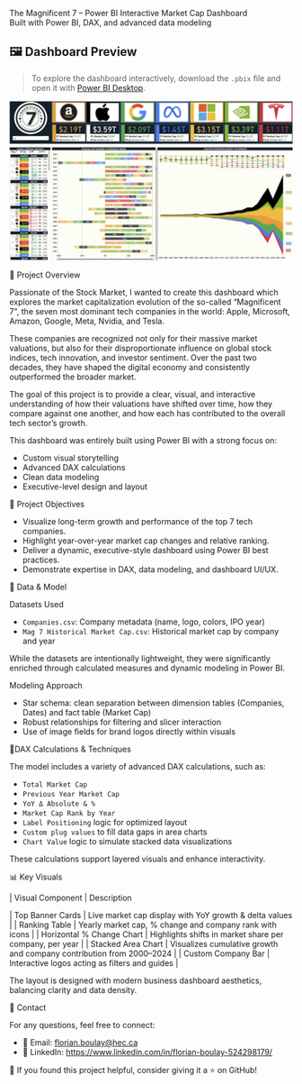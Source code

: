 The Magnificent 7 – Power BI Interactive Market Cap Dashboard  
Built with Power BI, DAX, and advanced data modeling


## 🖼️ Dashboard Preview

> To explore the dashboard interactively, download the `.pbix` file and open it with [Power BI Desktop](https://powerbi.microsoft.com/desktop/).

![Dashboard Preview](Mag7_Dashboard_preview.jpg)

🧠 Project Overview

Passionate of the Stock Market, I wanted to create this dashboard which explores the market capitalization evolution of the so-called “Magnificent 7", the seven most dominant tech companies in the world: Apple, Microsoft, Amazon, Google, Meta, Nvidia, and Tesla.

These companies are recognized not only for their massive market valuations, but also for their disproportionate influence on global stock indices, tech innovation, and investor sentiment. Over the past two decades, they have shaped the digital economy and consistently outperformed the broader market.

The goal of this project is to provide a clear, visual, and interactive understanding of how their valuations have shifted over time, how they compare against one another, and how each has contributed to the overall tech sector’s growth.

This dashboard was entirely built using Power BI with a strong focus on:
- Custom visual storytelling
- Advanced DAX calculations
- Clean data modeling
- Executive-level design and layout

🎯 Project Objectives

- Visualize long-term growth and performance of the top 7 tech companies.
- Highlight year-over-year market cap changes and relative ranking.
- Deliver a dynamic, executive-style dashboard using Power BI best practices.
- Demonstrate expertise in DAX, data modeling, and dashboard UI/UX.

📁 Data & Model

Datasets Used
- `Companies.csv`: Company metadata (name, logo, colors, IPO year)
- `Mag 7 Historical Market Cap.csv`: Historical market cap by company and year

While the datasets are intentionally lightweight, they were significantly enriched through calculated measures and dynamic modeling in Power BI.

Modeling Approach
- Star schema: clean separation between dimension tables (Companies, Dates) and fact table (Market Cap)
- Robust relationships for filtering and slicer interaction
- Use of image fields for brand logos directly within visuals


🧮DAX Calculations & Techniques

The model includes a variety of advanced DAX calculations, such as:

- `Total Market Cap`  
- `Previous Year Market Cap`  
- `YoY Δ Absolute & %`  
- `Market Cap Rank by Year`  
- `Label Positioning` logic for optimized layout  
- `Custom plug values` to fill data gaps in area charts  
- `Chart Value` logic to simulate stacked data visualizations

These calculations support layered visuals and enhance interactivity.

📊 Key Visuals

| Visual Component | Description 

| Top Banner Cards | Live market cap display with YoY growth & delta values |
| Ranking Table | Yearly market cap, % change and company rank with icons |
| Horizontal % Change Chart | Highlights shifts in market share per company, per year |
| Stacked Area Chart | Visualizes cumulative growth and company contribution from 2000–2024 |
| Custom Company Bar | Interactive logos acting as filters and guides |

The layout is designed with modern business dashboard aesthetics, balancing clarity and data density.


 📩 Contact

For any questions, feel free to connect:

- 📧 Email: florian.boulay@hec.ca
- 🔗 LinkedIn: https://www.linkedin.com/in/florian-boulay-524298179/

🚀 If you found this project helpful, consider giving it a ⭐ on GitHub!
